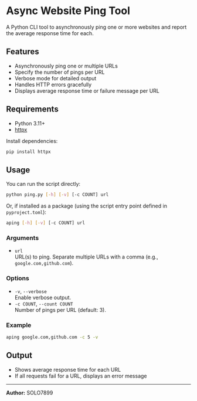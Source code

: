 # Async Website Ping Tool

A Python CLI tool to asynchronously ping one or more websites and report the average response time for each.

## Features

- Asynchronously ping one or multiple URLs
- Specify the number of pings per URL
- Verbose mode for detailed output
- Handles HTTP errors gracefully
- Displays average response time or failure message per URL

## Requirements

- Python 3.11+
- [httpx](https://www.python-httpx.org/)

Install dependencies:

```sh
pip install httpx
```

## Usage

You can run the script directly:

```sh
python ping.py [-h] [-v] [-c COUNT] url
```

Or, if installed as a package (using the script entry point defined in `pyproject.toml`):

```sh
aping [-h] [-v] [-c COUNT] url
```

### Arguments

- `url`  
  URL(s) to ping. Separate multiple URLs with a comma (e.g., `google.com,github.com`).

### Options

- `-v`, `--verbose`  
  Enable verbose output.
- `-c COUNT`, `--count COUNT`  
  Number of pings per URL (default: 3).

### Example

```sh
aping google.com,github.com -c 5 -v
```

## Output

- Shows average response time for each URL
- If all requests fail for a URL, displays an error message

---

**Author:** SOLO7899
